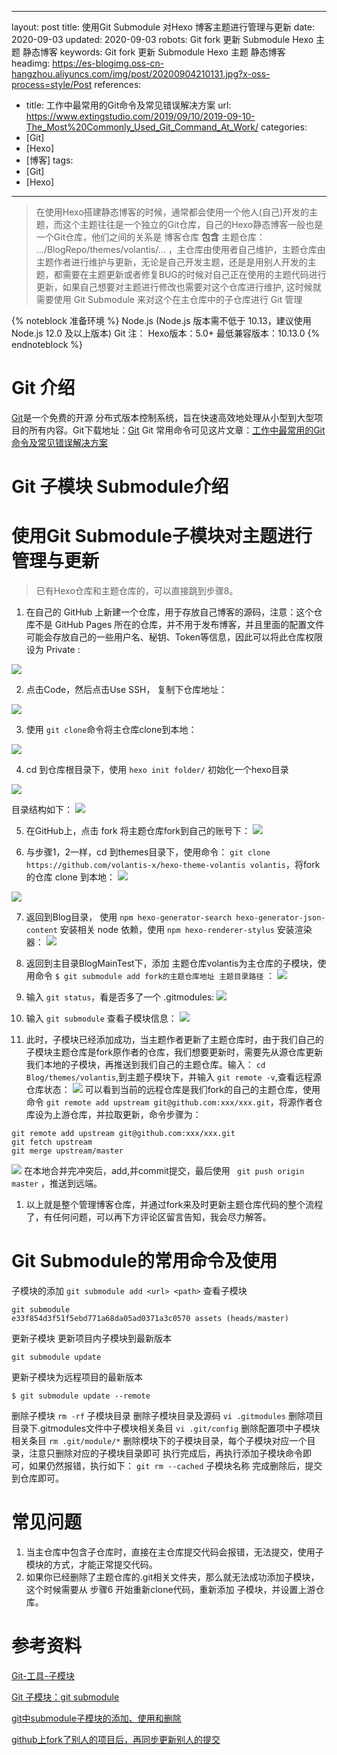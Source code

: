----
layout: post
title: 使用Git Submodule 对Hexo 博客主题进行管理与更新
date: 2020-09-03
updated: 2020-09-03
robots: Git fork 更新 Submodule Hexo 主题 静态博客
keywords: Git fork 更新 Submodule Hexo 主题 静态博客
headimg: https://es-blogimg.oss-cn-hangzhou.aliyuncs.com/img/post/20200904210131.jpg?x-oss-process=style/Post 
references:
 - title: 工作中最常用的Git命令及常见错误解决方案
   url: https://www.extingstudio.com/2019/09/10/2019-09-10-The_Most%20Commonly_Used_Git_Command_At_Work/
categories:
 - [Git]
 - [Hexo]
 - [博客]
tags:
 - [Git]
 - [Hexo]

----



> 在使用Hexo搭建静态博客的时候，通常都会使用一个他人(自己)开发的主题，而这个主题往往是一个独立的Git仓库，自己的Hexo静态博客一般也是一个Git仓库，他们之间的关系是 博客仓库 **包含** 主题仓库： .../BlogRepo/themes/volantis/...  ，主仓库由使用者自己维护，主题仓库由主题作者进行维护与更新，无论是自己开发主题，还是是用别人开发的主题，都需要在主题更新或者修复BUG的时候对自己正在使用的主题代码进行更新，如果自己想要对主题进行修改也需要对这个仓库进行维护, 这时候就需要使用 Git Submodule 来对这个在主仓库中的子仓库进行 Git 管理
> 

<!-- more -->

{% noteblock 准备环境 %}
Node.js (Node.js 版本需不低于 10.13，建议使用 Node.js 12.0 及以上版本)
Git
注：
Hexo版本：5.0+	最低兼容版本：10.13.0
{% endnoteblock %}


# Git 介绍
[Git](https://git-scm.com/)是一个免费的开源 分布式版本控制系统，旨在快速高效地处理从小型到大型项目的所有内容。Git下载地址：[Git](https://git-scm.com/)
Git 常用命令可见这片文章：[工作中最常用的Git命令及常见错误解决方案](https://www.extingstudio.com/2019/09/10/2019-09-10-The_Most%20Commonly_Used_Git_Command_At_Work/)

# Git 子模块 Submodule介绍

# 使用Git Submodule子模块对主题进行管理与更新
> 已有Hexo仓库和主题仓库的，可以直接跳到步骤8。




1. 在自己的 GitHub 上新建一个仓库，用于存放自己博客的源码，注意：这个仓库不是 GitHub Pages 所在的仓库，并不用于发布博客，并且里面的配置文件可能会存放自己的一些用户名、秘钥、Token等信息，因此可以将此仓库权限设为 Private :


![](https://es-blogimg.oss-cn-hangzhou.aliyuncs.com/img/post/20200903202924.png?x-oss-process=style/Post)

2. 点击Code，然后点击Use SSH， 复制下仓库地址：


![](https://es-blogimg.oss-cn-hangzhou.aliyuncs.com/img/post/20200903204116.png?x-oss-process=style/Post)

3. 使用 `git clone`命令将主仓库clone到本地：

![](https://es-blogimg.oss-cn-hangzhou.aliyuncs.com/img/post/20200903204749.png?x-oss-process=style/Post)

4. cd 到仓库根目录下，使用 `hexo init folder/` 初始化一个hexo目录

![](https://es-blogimg.oss-cn-hangzhou.aliyuncs.com/img/post/20200903205318.png?x-oss-process=style/Post)

目录结构如下：
![](https://es-blogimg.oss-cn-hangzhou.aliyuncs.com/img/post/20200903205627.png?x-oss-process=style/Post)

5. 在GitHub上，点击 fork 将主题仓库fork到自己的账号下：
![](https://es-blogimg.oss-cn-hangzhou.aliyuncs.com/img/post/20200904200830.png?x-oss-process=style/Post)

6. 与步骤1，2一样，cd 到themes目录下，使用命令： `git clone https://github.com/volantis-x/hexo-theme-volantis volantis`，将fork的仓库 clone 到本地：
![](https://es-blogimg.oss-cn-hangzhou.aliyuncs.com/img/post/20200904200935.png?x-oss-process=style/Post)

![](https://es-blogimg.oss-cn-hangzhou.aliyuncs.com/img/post/20200904195752.png?x-oss-process=style/Post)

7. 返回到Blog目录， 使用 `npm hexo-generator-search hexo-generator-json-content` 安装相关 node 依赖，使用 `npm hexo-renderer-stylus` 安装渲染器：
![](https://es-blogimg.oss-cn-hangzhou.aliyuncs.com/img/post/20200904200224.png?x-oss-process=style/Post)

8. 返回到主目录BlogMainTest下，添加 主题仓库volantis为主仓库的子模块，使用命令 `$ git submodule add fork的主题仓库地址 主题目录路径` ：
![](https://es-blogimg.oss-cn-hangzhou.aliyuncs.com/img/post/20200904202228.png?x-oss-process=style/Post)

9. 输入 `git status`，看是否多了一个 .gitmodules:
![](https://es-blogimg.oss-cn-hangzhou.aliyuncs.com/img/post/20200904202444.png?x-oss-process=style/Post)
 
10. 输入 `git submodule` 查看子模块信息：
![](https://es-blogimg.oss-cn-hangzhou.aliyuncs.com/img/post/20200904202604.png?x-oss-process=style/Post)

11. 此时，子模块已经添加成功，当主题作者更新了主题仓库时，由于我们自己的子模块主题仓库是fork原作者的仓库，我们想要更新时，需要先从源仓库更新我们本地的子模块，再推送到我们自己的主题仓库。输入： `cd Blog/themes/volantis`,到主题子模块下，并输入 `git remote -v`,查看远程源仓库状态：
![](https://es-blogimg.oss-cn-hangzhou.aliyuncs.com/img/post/20200904203734.png?x-oss-process=style/Post)
可以看到当前的远程仓库是我们fork的自己的主题仓库，使用命令 `git remote add upstream git@github.com:xxx/xxx.git`，将源作者仓库设为上游仓库，并拉取更新，命令步骤为：


```
git remote add upstream git@github.com:xxx/xxx.git
git fetch upstream
git merge upstream/master
```
![](https://es-blogimg.oss-cn-hangzhou.aliyuncs.com/img/post/20200904204121.png?x-oss-process=style/Post)
在本地合并完冲突后，add,并commit提交，最后使用 ` git push origin master` ，推送到远端。

1. 以上就是整个管理博客仓库，并通过fork来及时更新主题仓库代码的整个流程了，有任何问题，可以再下方评论区留言告知，我会尽力解答。

# Git Submodule的常用命令及使用

子模块的添加
`git submodule add <url> <path>`
查看子模块

```
git submodule
e33f854d3f51f5ebd771a68da05ad0371a3c0570 assets (heads/master)
```
更新子模块
更新项目内子模块到最新版本
```
git submodule update
```
更新子模块为远程项目的最新版本
```
$ git submodule update --remote
```
删除子模块
`rm -rf` 子模块目录 删除子模块目录及源码
`vi .gitmodules` 删除项目目录下.gitmodules文件中子模块相关条目
`vi .git/config` 删除配置项中子模块相关条目
`rm .git/module/*` 删除模块下的子模块目录，每个子模块对应一个目录，注意只删除对应的子模块目录即可
执行完成后，再执行添加子模块命令即可，如果仍然报错，执行如下：
`git rm --cached` 子模块名称
完成删除后，提交到仓库即可。

# 常见问题

1. 当主仓库中包含子仓库时，直接在主仓库提交代码会报错，无法提交，使用子模块的方式，才能正常提交代码。
2. 如果你已经删除了主题仓库的.git相关文件夹，那么就无法成功添加子模块，这个时候需要从 步骤6 开始重新clone代码，重新添加 子模块，并设置上游仓库。

# 参考资料

[Git-工具-子模块](https://git-scm.com/book/zh/v2/Git-%E5%B7%A5%E5%85%B7-%E5%AD%90%E6%A8%A1%E5%9D%97)

[Git 子模块：git submodule](https://juejin.im/post/6844903572950401038)

[git中submodule子模块的添加、使用和删除](https://blog.csdn.net/guotianqing/article/details/82391665)

[github上fork了别人的项目后，再同步更新别人的提交](https://blog.csdn.net/qq1332479771/article/details/56087333)